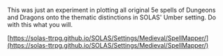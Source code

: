 This was just an experiment in plotting all original 5e spells of Dungeons and Dragons onto the thematic distinctions in SOLAS' Umber setting. Do with this what you will.

[https://solas-ttrpg.github.io/SOLAS/Settings/Medieval/SpellMapper/](https://solas-ttrpg.github.io/SOLAS/Settings/Medieval/SpellMapper/)